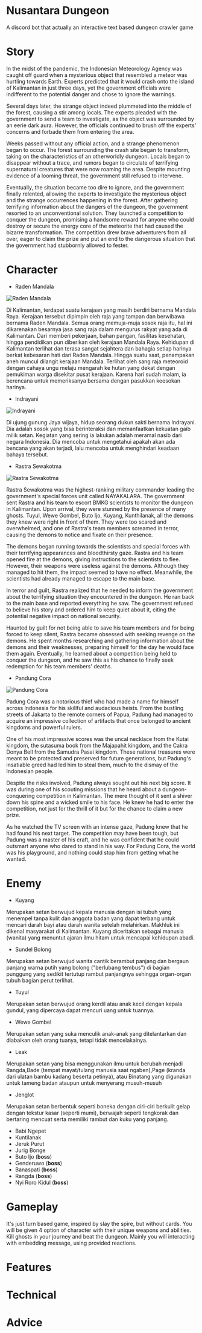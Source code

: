 # Nusantara Dungeon
A discord bot that actually an interactive text based dungeon crawler game 

# Story
In the midst of the pandemic, the Indonesian Meteorology Agency was caught off guard when a mysterious object that resembled a meteor was hurtling towards Earth. Experts predicted that it would crash onto the island of Kalimantan in just three days, yet the government officials were indifferent to the potential danger and chose to ignore the warnings.

Several days later, the strange object indeed plummeted into the middle of the forest, causing a stir among locals. The experts pleaded with the government to send a team to investigate, as the object was surrounded by an eerie dark aura. However, the officials continued to brush off the experts' concerns and forbade them from entering the area.

Weeks passed without any official action, and a strange phenomenon began to occur. The forest surrounding the crash site began to transform, taking on the characteristics of an otherworldly dungeon. Locals began to disappear without a trace, and rumors began to circulate of terrifying supernatural creatures that were now roaming the area. Despite mounting evidence of a looming threat, the government still refused to intervene.

Eventually, the situation became too dire to ignore, and the government finally relented, allowing the experts to investigate the mysterious object and the strange occurrences happening in the forest. After gathering terrifying information about the dangers of the dungeon, the government resorted to an unconventional solution. They launched a competition to conquer the dungeon, promising a handsome reward for anyone who could destroy or secure the energy core of the meteorite that had caused the bizarre transformation. The competition drew brave adventurers from all over, eager to claim the prize and put an end to the dangerous situation that the government had stubbornly allowed to fester.

# Character
- Raden Mandala

![Raden Mandala](asset/character/Raden%20Mandala.jpg)

Di Kalimantan, terdapat suatu kerajaan yang masih berdiri bernama Mandala Raya. Kerajaan tersebut dipimpin oleh raja yang tampan dan berwibawa bernama Raden Mandala. Semua orang memuja-muja sosok raja itu, hal ini dikarenakan besarnya jasa sang raja dalam mengurus rakyat yang ada di Kalimantan. Dari memberi pekerjaan, bahan pangan, fasilitas kesehatan, hingga pendidikan pun diberikan oleh kerajaan Mandala Raya. Kehidupan di Kalimantan terlihat dan terasa sangat sejahtera dan bahagia setiap harinya berkat kebesaran hati dari Raden Mandala. Hingga suatu saat, penampakan aneh muncul dilangit kerajaan Mandala. Terlihat oleh sang raja meteoroid dengan cahaya ungu melaju mengarah ke hutan yang dekat dengan pemukiman warga disekitar pusat kerajaan. Karena hari sudah malam, ia berencana untuk memeriksanya bersama dengan pasukkan keesokan harinya.

- Indrayani

![Indrayani](asset/character/Indrayani.jpg)

Di ujung gunung Jaya wijaya, hidup seorang dukun sakti bernama Indrayani. Dia adalah sosok yang bisa berinteraksi dan memanfaatkan kekuatan gaib milik setan. Kegiatan yang sering ia lakukan adalah meramal nasib dari negara Indonesia. Dia mencoba untuk mengetahui apakah akan ada bencana yang akan terjadi, lalu mencoba untuk menghindari keadaan bahaya tersebut.
- Rastra Sewakotma

![Rastra Sewakotma](asset/character/Raider.jpg)

Rastra Sewakotma was the highest-ranking military commander leading the government's special forces unit called NAYAKALARA. The government sent Rastra and his team to escort BMKG scientists to monitor the dungeon in Kalimantan. Upon arrival, they were stunned by the presence of many ghosts. Tuyul, Wewe Gombel, Buto Ijo, Kuyang, Kunthilanak, all the demons they knew were right in front of them. They were too scared and overwhelmed, and one of Rastra's team members screamed in terror, causing the demons to notice and fixate on their presence.

The demons began running towards the scientists and special forces with their terrifying appearances and bloodthirsty gaze. Rastra and his team opened fire at the demons, giving instructions to the scientists to flee. However, their weapons were useless against the demons. Although they managed to hit them, the impact seemed to have no effect. Meanwhile, the scientists had already managed to escape to the main base.

In terror and guilt, Rastra realized that he needed to inform the government about the terrifying situation they encountered in the dungeon. He ran back to the main base and reported everything he saw. The government refused to believe his story and ordered him to keep quiet about it, citing the potential negative impact on national security.

Haunted by guilt for not being able to save his team members and for being forced to keep silent, Rastra became obsessed with seeking revenge on the demons. He spent months researching and gathering information about the demons and their weaknesses, preparing himself for the day he would face them again. Eventually, he learned about a competition being held to conquer the dungeon, and he saw this as his chance to finally seek redemption for his team members' deaths.

- Pandung Cora

![Pandung Cora](asset/character/Maling.jpg)

Padung Cora was a notorious thief who had made a name for himself across Indonesia for his skillful and audacious heists. From the bustling streets of Jakarta to the remote corners of Papua, Padung had managed to acquire an impressive collection of artifacts that once belonged to ancient kingdoms and powerful rulers.

One of his most impressive scores was the uncal necklace from the Kutai kingdom, the sutasuma book from the Majapahit kingdom, and the Cakra Donya Bell from the Samudra Pasai kingdom. These national treasures were meant to be protected and preserved for future generations, but Padung's insatiable greed had led him to steal them, much to the dismay of the Indonesian people.

Despite the risks involved, Padung always sought out his next big score. It was during one of his scouting missions that he heard about a dungeon-conquering competition in Kalimantan. The mere thought of it sent a shiver down his spine and a wicked smile to his face. He knew he had to enter the competition, not just for the thrill of it but for the chance to claim a new prize.

As he watched the TV screen with an intense gaze, Padung knew that he had found his next target. The competition may have been tough, but Padung was a master of his craft, and he was confident that he could outsmart anyone who dared to stand in his way. For Padung Cora, the world was his playground, and nothing could stop him from getting what he wanted.

# Enemy
- Kuyang

Merupakan setan berwujud kepala manusia dengan isi tubuh yang menempel tanpa kulit dan anggota badan yang dapat terbang untuk mencari darah bayi atau darah wanita setelah melahirkan. Makhluk ini dikenal masyarakat di Kalimantan. Kuyang diceritakan sebagai manusia (wanita) yang menuntut ajaran ilmu hitam untuk mencapai kehidupan abadi.

- Sundel Bolong

Merupakan setan berwujud wanita cantik berambut panjang dan bergaun panjang warna putih yang bolong ("berlubang tembus") di bagian punggung yang sedikit tertutup rambut panjangnya sehingga organ-organ tubuh bagian perut terlihat.

- Tuyul

Merupakan setan berwujud orang kerdil atau anak kecil dengan kepala gundul, yang dipercaya dapat mencuri uang untuk tuannya.

- Wewe Gombel

Merupakan setan yang suka menculik anak-anak yang ditelantarkan dan diabaikan oleh orang tuanya, tetapi tidak mencelakainya.

- Leak

Merupakan setan yang bisa menggunakan ilmu untuk berubah menjadi Rangda,Bade (tempat mayat/tulang manusia saat ngaben),Page (kranda dari ulatan bambu kadang beserta petinya), atau Binatang yang digunakan untuk tameng badan ataupun untuk menyerang musuh-musuh

- Jenglot

Merupakan setan berbentuk seperti boneka dengan ciri-ciri berkulit gelap dengan tekstur kasar (seperti mumi), berwajah seperti tengkorak dan bertaring mencuat serta memiliki rambut dan kuku yang panjang.

- Babi Ngepet
- Kuntilanak
- Jeruk Purut
- Jurig Bonge
- Buto Ijo (**boss**)
- Genderuwo (**boss**)
- Banaspati (**boss**)
- Rangda (**boss**)
- Nyi Roro Kidul (**boss**)

# Gameplay
It's just turn based game, inspired by slay the spire, but without cards. You will be given 4 option of character with their unique weapons and abilities. Kill ghosts in your journey and beat the dungeon.
Mainly you will interacting with embedding message, using provided reactions.

# Features

# Technical

# Advice
